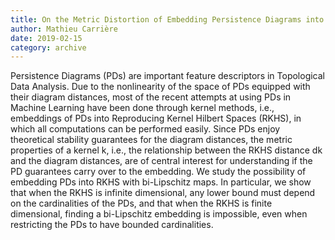 ```yaml
---
title: On the Metric Distortion of Embedding Persistence Diagrams into Reproducing Kernel Hilbert Spaces
author: Mathieu Carrière
date: 2019-02-15
category: archive
---
```


Persistence Diagrams (PDs) are important feature descriptors in Topological Data Analysis. Due to the nonlinearity of the space of PDs equipped with their diagram distances, most of the recent attempts at using PDs in Machine Learning have been done through kernel methods, i.e., embeddings of PDs into Reproducing Kernel Hilbert Spaces (RKHS), in which all computations can be performed easily. Since PDs enjoy theoretical stability guarantees for the diagram distances, the metric properties of a kernel k, i.e., the relationship between the RKHS distance dk and the diagram distances, are of central interest for understanding if the PD guarantees carry over to the embedding. We study the possibility of embedding PDs into RKHS with bi-Lipschitz maps. In particular, we show that when the RKHS is infinite dimensional, any lower bound must depend on the cardinalities of the PDs, and that when the RKHS is finite dimensional, finding a bi-Lipschitz embedding is impossible, even when restricting the PDs to have bounded cardinalities.

